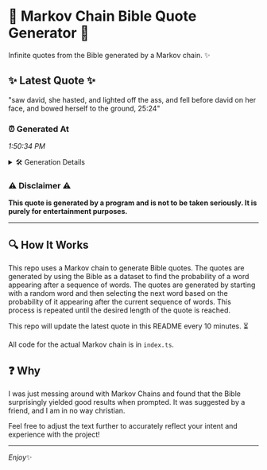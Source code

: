 # 📖 Markov Chain Bible Quote Generator 📖

Infinite quotes from the Bible generated by a Markov chain. ✨

## ✨ Latest Quote ✨
"saw david, she hasted, and lighted off the ass, and fell before david on her face, and bowed herself to the ground, 25:24"

### ⏰ Generated At
*1:50:34 PM*

<details>
    <summary>🛠️ Generation Details</summary>
    <p>
        <strong>🌱 Seed:</strong> saw<br>
        <strong>🔄 Iterations:</strong> 22<br>
        <strong>📜 Context History:</strong><br>[ saw ]: david,<br>[ saw, david, ]: she<br>[ saw, david,, she ]: hasted,<br>[ saw, david,, she, hasted, ]: and<br>[ saw, david,, she, hasted,, and ]: lighted<br>[ saw, david,, she, hasted,, and, lighted ]: off<br>[ david,, she, hasted,, and, lighted, off ]: the<br>[ she, hasted,, and, lighted, off, the ]: ass,<br>[ hasted,, and, lighted, off, the, ass, ]: and<br>[ and, lighted, off, the, ass,, and ]: fell<br>[ lighted, off, the, ass,, and, fell ]: before<br>[ off, the, ass,, and, fell, before ]: david<br>[ the, ass,, and, fell, before, david ]: on<br>[ ass,, and, fell, before, david, on ]: her<br>[ and, fell, before, david, on, her ]: face,<br>[ fell, before, david, on, her, face, ]: and<br>[ before, david, on, her, face,, and ]: bowed<br>[ david, on, her, face,, and, bowed ]: herself<br>[ on, her, face,, and, bowed, herself ]: to<br>[ her, face,, and, bowed, herself, to ]: the<br>[ face,, and, bowed, herself, to, the ]: ground,<br>[ and, bowed, herself, to, the, ground, ]: 25:24<br>
    </p>
</details>

### ⚠️ Disclaimer ⚠️
**This quote is generated by a program and is not to be taken seriously. It is purely for entertainment purposes.**

---

## 🔍 How It Works

This repo uses a Markov chain to generate Bible quotes. The quotes are generated by using the Bible as a dataset to find the probability of a word appearing after a sequence of words. The quotes are generated by starting with a random word and then selecting the next word based on the probability of it appearing after the current sequence of words. This process is repeated until the desired length of the quote is reached.

This repo will update the latest quote in this README every 10 minutes. ⏳

All code for the actual Markov chain is in `index.ts`.

## ❓ Why

I was just messing around with Markov Chains and found that the Bible surprisingly yielded good results when prompted. 
It was suggested by a friend, and I am in no way christian.

Feel free to adjust the text further to accurately reflect your intent and experience with the project!

---

*Enjoy*✨
